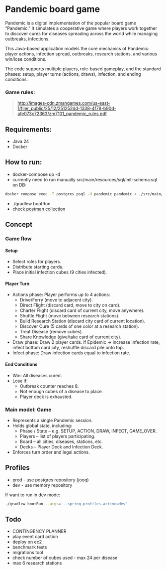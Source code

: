 # Pandemic board game

Pandemic is a digital implementation of the popular board game “Pandemic.”
It simulates a cooperative game where players work together to discover cures
for diseases spreading across the world while managing outbreaks, infections.

This Java-based application models the core mechanics of Pandemic: player actions,
infection spread, outbreaks, research stations, and various win/lose conditions.

The code supports multiple players, role-based gameplay, and the standard phases:
setup, player turns (actions, draws), infection, and ending conditions.

### Game rules:

> http://images-cdn.zmangames.com/us-east-1/filer_public/25/12/251252dd-1338-4f78-b90d-afe073c72363/zm7101_pandemic_rules.pdf

## Requirements:

- Java 24
- Docker

## How to run:

- docker-compose up -d
- currently need to run manually src/main/resources/sql/init-schema.sql on DB:

```bash
docker compose exec -T postgres psql -U pandemic pandemic < ./src/main/resources/sql/init-schema.sql 
```

- ./gradlew bootRun
- check [postman collection](./docs/Pandemic.postman_collection.json)

## Concept

### Game flow

#### Setup

- Select roles for players.
- Distribute starting cards.
- Place initial infection cubes (9 cities infected).

#### Player Turn

- Actions phase: Player performs up to 4 actions:
    - Drive/Ferry (move to adjacent city).
    - Direct Flight (discard card, move to city on card).
    - Charter Flight (discard card of current city, move anywhere).
    - Shuttle Flight (move between research stations).
    - Build Research Station (discard city card of current location).
    - Discover Cure (5 cards of one color at a research station).
    - Treat Disease (remove cubes).
    - Share Knowledge (give/take card of current city).
- Draw phase: Draw 2 player cards. If Epidemic → increase infection rate, infect bottom card city,
  reshuffle discard pile onto top.
- Infect phase: Draw infection cards equal to infection rate.

#### End Conditions

- Win: All diseases cured.
- Lose if:
    - Outbreak counter reaches 8.
    - Not enough cubes of a disease to place.
    - Player deck is exhausted.

### Main model: **Game**

- Represents a single Pandemic session.
- Holds global state, including:
    - Phase / State – e.g. SETUP, ACTION, DRAW, INFECT, GAME_OVER.
    - Players – list of players participating.
    - Board – all cities, diseases, stations, etc.
    - Decks – Player Deck and Infection Deck.
- Enforces turn order and legal actions.

## Profiles

- prod - use postgres repository (jooq)
- dev - use memory repository

If want to run in dev mode:

```bash
./gradlew bootRun --args='--spring.profiles.active=dev'
```

## Todo

- CONTINGENCY PLANNER
- play event card action
- deploy on ec2
- benchmark tests
- migrations tool
- check number of cubes used - max 24 per disease
- max 6 research stations
